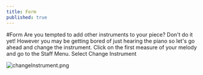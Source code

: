 ```yaml
---
title: Form
published: true
---
```


#Form
Are you tempted to add other instruments to your piece? Don't do it yet! However you may be getting bored of just hearing the piano
so let's go ahead and change the instrument.
Click on the first measure of your melody and go to the Staff Menu. Select Change Instrument

![changeInstrument.png]({{site.baseurl}}/img/changeInstrument.png)

